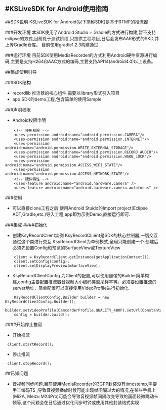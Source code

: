 #KSLiveSDK for Android使用指南
---
##SDK说明
KSLiveSDK for Android(以下简称SDK)是基于RTMP的推流器

###开发环境
本SDK使用了Android Studio + Gradle的方式进行构建,暂不支持eclipse的方式,目前处于测试阶段,只提供工程项目,日后会发布AAR形式的SKD,并上传Gradle仓库。
目前使用gradle1.2.3构建通过

###运行环境
目前SDK使用MediaRecorder的方式利用Android硬件资源进行编码,主要是支持H264和AAC方式的编码,主要支持API14(android4.0)以上设备。

##集成使用引导

###SDK结构
- recordlib 推流器的核心组件,需要以library形式引入项目
- app SDK的demo工程,包含简单的使用Sample

###声明权限
- Android权限申明

```
	<!-- 使用权限 -->
    <uses-permission android:name="android.permission.CAMERA"/>
    <uses-permission android:name="android.permission.INTERNET"/>
    <uses-permission android:name="android.permission.WRITE_EXTERNAL_STORAGE"/>
    <uses-permission android:name="android.permission.RECORD_AUDIO"/>
    <uses-permission android:name="android.permission.WAKE_LOCK"/>
    <uses-permission android:name="android.permission.ACCESS_WIFI_STATE"/>
    <uses-permission android:name="android.permission.ACCESS_NETWORK_STATE"/>
	<!-- 硬件特性 -->
    <uses-feature android:name="android.hardware.camera" />
    <uses-feature android:name="android.hardware.camera.autofocus" />
```

###使用

- 可以直接clone工程之后 使用Android Stuido的Import project(Eclipse ADT,Gradle,etc.)导入工程,app即为示例Demo,直接运行即可.

###集成
####初始化

- 创建KsyRecordClient实例 KsyRecordCLient是SDK的核心控制器,一切交互通过这个类进行交互.KsyRecordClient为单例模式,全局只能创建一个.创建后必须先设置Config和预览的SurfaceView或TextureView

```
	client = KsyRecordClient.getInstance(getApplicationContext());
	client.setConfig(config);
	client.setDisplayPreview(mSurfaceView);

```
- KsyRecordClientConfig 为Client的配置,可以使用自带的Builder简单构建,config主要配置推流器音视频大小编码类型采样率等。必须要设置推流的server地址，简单配置可以直接使用VideoProfile进行初始化.

```
	KsyRecordClientConfig.Builder builder = new KsyRecordClientConfig.Builder();
	builder.setVideoProfile(CamcorderProfile.QUALITY_480P).setUrl(Constants.URL_DEFAULT);
	config = builder.build();
```
####开始停止推留

- 开始推流
```
 client.startRecord();
```

- 停止推流
```
 client.stopRecord();
```

##已知问题
- 音视频同步问题,目前使用MediaRecorder的3GPP封装没有timestemp,需要手工编码TS
,导致音视频播放时候可能出现帧间隔过大的情况,在某些手机上(Mi2A, Meizu MX4Pro)可能会导致音视频帧间隔改变导致的画面轻微跳动卡顿等,这个问题会在日后通过优化同步时钟或使用其他封装格式实现
